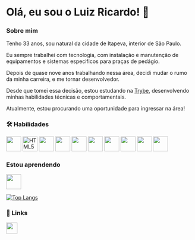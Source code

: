 
# Olá, eu sou o Luiz Ricardo! 🚀


### Sobre mim
Tenho 33 anos, sou natural da cidade de Itapeva, interior de São Paulo.

Eu sempre trabalhei com tecnologia, com instalação e manutenção de equipamentos e sistemas especificos para praças de pedágio.

Depois de quase nove anos trabalhando nessa área, decidi mudar o rumo da minha carreira, e me tornar desenvolvedor.

Desde que tomei essa decisão, estou estudando na [Trybe](https://app.betrybe.com/), desenvolvendo minhas habilidades técnicas e comportamentais.

Atualmente, estou procurando uma oportunidade para ingressar na área! 


### 🛠 Habilidades
<div>
  <img height="40" src="https://cdn.jsdelivr.net/gh/devicons/devicon/icons/linux/linux-original.svg" />
  <img height="40" src="https://cdn.jsdelivr.net/gh/devicons/devicon/icons/html5/html5-original.svg" alt="HTML5"/>
  <img height="40" src="https://cdn.jsdelivr.net/gh/devicons/devicon/icons/css3/css3-original.svg" />
  <img height="40" src="https://cdn.jsdelivr.net/gh/devicons/devicon/icons/javascript/javascript-original.svg" />
  <img height="40" src="https://cdn.jsdelivr.net/gh/devicons/devicon/icons/jest/jest-plain.svg" />
  <img height="40" src="https://cdn.jsdelivr.net/gh/devicons/devicon/icons/react/react-original-wordmark.svg" />
  <img height="40" src="https://cdn.jsdelivr.net/gh/devicons/devicon/icons/mysql/mysql-original.svg" />
  <img height="40" src="https://cdn.jsdelivr.net/gh/devicons/devicon/icons/nodejs/nodejs-original-wordmark.svg" />
  <img height="40" src="https://cdn.jsdelivr.net/gh/devicons/devicon/icons/mongodb/mongodb-original-wordmark.svg" />
  <img height="40" src="https://cdn.jsdelivr.net/gh/devicons/devicon/icons/express/express-original-wordmark.svg" />
</div>

### Estou aprendendo
<img height="40" src="https://cdn.jsdelivr.net/gh/devicons/devicon/icons/python/python-original-wordmark.svg" />

[![Top Langs](https://github-readme-stats.vercel.app/api/top-langs/?username=luizricardo41&layout=compact&theme=nightowl)](https://github.com/anuraghazra/github-readme-stats)


### 🔗 Links
   <a href="https://www.linkedin.com/in/luizricardo41">
     <img height="30" src="https://img.shields.io/badge/LinkedIn-0077B5?style=for-the-badge&logo=linkedin&logoColor=white" />
  </a>
